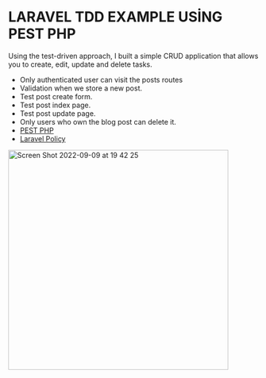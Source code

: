 
# LARAVEL TDD EXAMPLE USİNG PEST PHP

Using the test-driven approach, I built a simple CRUD application that allows you to create, edit, update and delete tasks.

- Only authenticated user can visit the posts routes
- Validation when we store a new post.
- Test post create form.
- Test post index page.
- Test post update page.
- Only users who own the blog post can delete it.
- [PEST PHP](https://pestphp.com/)
- [Laravel Policy](https://laravel.com/docs/9.x/authorization#policy-responses)


<img width="443" alt="Screen Shot 2022-09-09 at 19 42 25" src="https://user-images.githubusercontent.com/70320254/189399957-342dafa2-99fa-40bb-a855-e0c6cc5daaa2.png">
